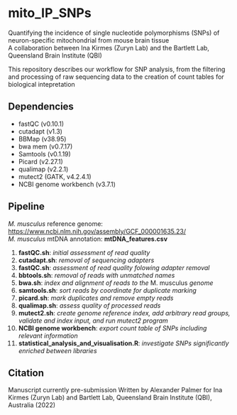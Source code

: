 # mito_IP_SNPs
Quantifying the incidence of single nucleotide polymorphisms (SNPs) of neuron-specific mitochondrial from mouse brain tissue \
A collaboration between Ina Kirmes (Zuryn Lab) and the Bartlett Lab, Queensland Brain Institute (QBI)

This repository describes our workflow for SNP analysis, from the filtering and processing of raw sequencing data to the creation of count tables for biological intepretation

## Dependencies
* fastQC (v0.10.1)
* cutadapt (v1.3)
* BBMap (v38.95)
* bwa mem (v0.7.17)
* Samtools (v0.1.19)
* Picard (v2.27.1)
* qualimap (v2.2.1)
* mutect2 (GATK, v4.2.4.1)
* NCBI genome workbench (v3.7.1)

## Pipeline
_M. musculus_ reference genome: https://www.ncbi.nlm.nih.gov/assembly/GCF_000001635.23/ \
_M. musculus_ mtDNA annotation: **mtDNA_features.csv**

1. **fastQC.sh**: _initial assessment of read quality_
2. **cutadapt.sh**: _removal of sequencing adapters_
3. **fastQC.sh**: _assessment of read quality folowing adapter removal_
4. **bbtools.sh**: _removal of reads with unmatched names_
5. **bwa.sh**: _index and alignment of reads to the_ M. musculus _genome_
6. **samtools.sh**: _sort reads by coordinate for duplicate marking_
7. **picard.sh**: _mark duplicates and remove empty reads_
8. **qualimap.sh**: _assess quality of processed reads_
9. **mutect2.sh**: _create genome reference index, add arbitrary read groups, validate and index input, and run mutect2 program_
10. **NCBI genome workbench**: _export count table of SNPs including relevant information_
11. **statistical_analysis_and_visualisation.R**: _investigate SNPs significantly enriched between libraries_ 

## Citation
Manuscript currently pre-submission
Written by Alexander Palmer for Ina Kirmes (Zuryn Lab) and Bartlett Lab, Queensland Brain Institute (QBI), Australia (2022)
